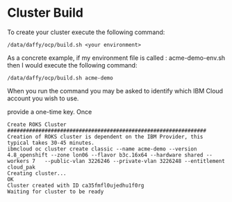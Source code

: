 # Cluster Build

To create your cluster execute the following command:
```
/data/daffy/ocp/build.sh <your environment>
```

As a concrete example, if my environment file is called : acme-demo-env.sh then I would execute the following command:
```
/data/daffy/ocp/build.sh acme-demo
```

When you run the command you may be asked to identify which IBM Cloud account you wish to use.



provide a one-time key. Once 

```
Create ROKS Cluster
################################################################
Creation of ROKS cluster is dependent on the IBM Provider, this typical takes 30-45 minutes.
ibmcloud oc cluster create classic --name acme-demo --version 4.8_openshift --zone lon06 --flavor b3c.16x64 --hardware shared --workers 7   --public-vlan 3226246 --private-vlan 3226248 --entitlement cloud_pak
Creating cluster...
OK
Cluster created with ID ca35fmfl0ujedhu1f0rg
Waiting for cluster to be ready                                                                                  
```